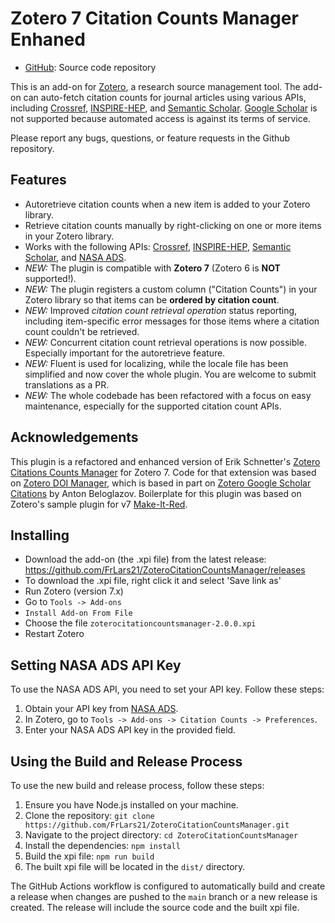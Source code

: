 # Zotero 7 Citation Counts Manager Enhaned

- [GitHub](https://github.com/FrLars21/ZoteroCitationCountsManager): Source
  code repository

This is an add-on for [Zotero](https://www.zotero.org), a research source management tool. The add-on can auto-fetch citation counts for journal articles using various APIs, including [Crossref](https://www.crossref.org), [INSPIRE-HEP](https://inspirehep.net), and [Semantic Scholar](https://www.semanticscholar.org). [Google Scholar](https://scholar.google.com) is not supported because automated access is against its terms of service.

Please report any bugs, questions, or feature requests in the Github repository.

## Features

- Autoretrieve citation counts when a new item is added to your Zotero library.
- Retrieve citation counts manually by right-clicking on one or more items in your Zotero library.
- Works with the following APIs: [Crossref](https://www.crossref.org), [INSPIRE-HEP](https://inspirehep.net), [Semantic Scholar](https://www.semanticscholar.org), and [NASA ADS](https://ui.adsabs.harvard.edu).
- _NEW:_ The plugin is compatible with **Zotero 7** (Zotero 6 is **NOT** supported!).
- _NEW:_ The plugin registers a custom column ("Citation Counts") in your Zotero library so that items can be **ordered by citation count**.
- _NEW:_ Improved _citation count retrieval operation_ status reporting, including item-specific error messages for those items where a citation count couldn't be retrieved.
- _NEW:_ Concurrent citation count retrieval operations is now possible. Especially important for the autoretrieve feature.
- _NEW:_ Fluent is used for localizing, while the locale file has been simplified and now cover the whole plugin. You are welcome to submit translations as a PR.
- _NEW:_ The whole codebade has been refactored with a focus on easy maintenance, especially for the supported citation count APIs.

## Acknowledgements

This plugin is a refactored and enhanced version of Erik Schnetter's [Zotero Citations Counts Manager](https://github.com/eschnett/zotero-citationcounts) for Zotero 7. Code for that extension was based on [Zotero DOI Manager](https://github.com/bwiernik/zotero-shortdoi), which is based in part on [Zotero Google Scholar Citations](https://github.com/beloglazov/zotero-scholar-citations) by Anton Beloglazov.
Boilerplate for this plugin was based on Zotero's sample plugin for v7 [Make-It-Red](https://github.com/zotero/make-it-red).

## Installing

- Download the add-on (the .xpi file) from the latest release: https://github.com/FrLars21/ZoteroCitationCountsManager/releases
- To download the .xpi file, right click it and select 'Save link as'
- Run Zotero (version 7.x)
- Go to `Tools -> Add-ons`
- `Install Add-on From File`
- Choose the file `zoterocitationcountsmanager-2.0.0.xpi`
- Restart Zotero

## Setting NASA ADS API Key

To use the NASA ADS API, you need to set your API key. Follow these steps:

1. Obtain your API key from [NASA ADS](https://ui.adsabs.harvard.edu/user/settings/token).
2. In Zotero, go to `Tools -> Add-ons -> Citation Counts -> Preferences`.
3. Enter your NASA ADS API key in the provided field.

## Using the Build and Release Process

To use the new build and release process, follow these steps:

1. Ensure you have Node.js installed on your machine.
2. Clone the repository: `git clone https://github.com/FrLars21/ZoteroCitationCountsManager.git`
3. Navigate to the project directory: `cd ZoteroCitationCountsManager`
4. Install the dependencies: `npm install`
5. Build the xpi file: `npm run build`
6. The built xpi file will be located in the `dist/` directory.

The GitHub Actions workflow is configured to automatically build and create a release when changes are pushed to the `main` branch or a new release is created. The release will include the source code and the built xpi file.
